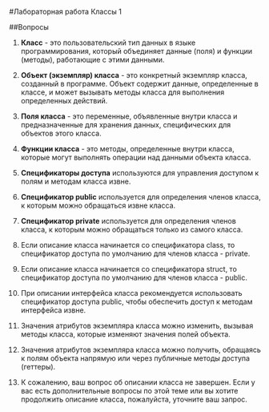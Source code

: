 #Лабораторная работа Классы 1

##Вопросы

1. **Класс** - это пользовательский тип данных в языке программирования, который объединяет данные (поля) и функции (методы), работающие с этими данными.

2. **Объект (экземпляр) класса** - это конкретный экземпляр класса, созданный в программе. Объект содержит данные, определенные в классе, и может вызывать методы класса для выполнения определенных действий.

3. **Поля класса** - это переменные, объявленные внутри класса и предназначенные для хранения данных, специфических для объектов этого класса.

4. **Функции класса** - это методы, определенные внутри класса, которые могут выполнять операции над данными объекта класса.

5. **Спецификаторы доступа** используются для управления доступом к полям и методам класса извне.

6. **Спецификатор public** используется для определения членов класса, к которым можно обращаться извне класса.

7. **Спецификатор private** используется для определения членов класса, к которым можно обращаться только из самого класса.

8. Если описание класса начинается со спецификатора class, то спецификатор доступа по умолчанию для членов класса - private.

9. Если описание класса начинается со спецификатора struct, то спецификатор доступа по умолчанию для членов класса - public.

10. При описании интерфейса класса рекомендуется использовать спецификатор доступа public, чтобы обеспечить доступ к методам интерфейса извне.

11. Значения атрибутов экземпляра класса можно изменить, вызывая методы класса, которые изменяют значения полей объекта.

12. Значения атрибутов экземпляра класса можно получить, обращаясь к полям объекта напрямую или через публичные методы доступа (геттеры).

13. К сожалению, ваш вопрос об описании класса не завершен. Если у вас есть дополнительные вопросы по этой теме или вы хотите продолжить описание класса, пожалуйста, уточните ваш запрос.
